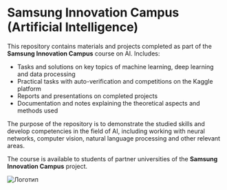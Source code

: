 # Samsung Innovation Campus (Artificial Intelligence)

This repository contains materials and projects completed as part of the **Samsung Innovation Campus** course on AI. Includes:

- Tasks and solutions on key topics of machine learning, deep learning and data processing
- Practical tasks with auto-verification and competitions on the Kaggle platform
- Reports and presentations on completed projects
- Documentation and notes explaining the theoretical aspects and methods used

The purpose of the repository is to demonstrate the studied skills and develop competencies in the field of AI, including working with neural networks, computer vision, natural language processing and other relevant areas.

The course is available to students of partner universities of the **Samsung Innovation Campus** project.

![Логотип](C:\Users\Admin\Desktop\ML\MachineLearning\artificial_intelligence.jpg)
